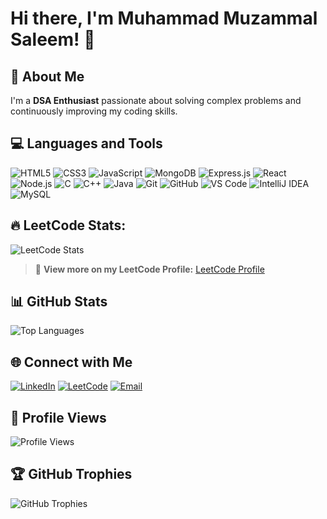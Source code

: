 # Hi there, I'm Muhammad Muzammal Saleem! 👋

## 🚀 About Me
I'm a **DSA Enthusiast** passionate about solving complex problems and continuously improving my coding skills.

## 💻 Languages and Tools
![HTML5](https://img.shields.io/badge/HTML5-E34F26?style=for-the-badge&logo=html5&logoColor=white)
![CSS3](https://img.shields.io/badge/CSS3-1572B6?style=for-the-badge&logo=css3&logoColor=white)
![JavaScript](https://img.shields.io/badge/JavaScript-F7DF1E?style=for-the-badge&logo=javascript&logoColor=black)
![MongoDB](https://img.shields.io/badge/MongoDB-47A248?style=for-the-badge&logo=mongodb&logoColor=white)
![Express.js](https://img.shields.io/badge/Express.js-404D59?style=for-the-badge&logo=express&logoColor=white)
![React](https://img.shields.io/badge/React-61DAFB?style=for-the-badge&logo=react&logoColor=black)
![Node.js](https://img.shields.io/badge/Node.js-339933?style=for-the-badge&logo=nodedotjs&logoColor=white)
![C](https://img.shields.io/badge/C-00599C?style=for-the-badge&logo=c&logoColor=white)
![C++](https://img.shields.io/badge/C%2B%2B-00599C?style=for-the-badge&logo=c%2B%2B&logoColor=white)
![Java](https://img.shields.io/badge/Java-007396?style=for-the-badge&logo=java&logoColor=white)
![Git](https://img.shields.io/badge/Git-F05032?style=for-the-badge&logo=git&logoColor=white)
![GitHub](https://img.shields.io/badge/GitHub-181717?style=for-the-badge&logo=github&logoColor=white)
![VS Code](https://img.shields.io/badge/VS%20Code-0078D4?style=for-the-badge&logo=visualstudiocode&logoColor=white)
![IntelliJ IDEA](https://img.shields.io/badge/IntelliJ%20IDEA-000000?style=for-the-badge&logo=intellijidea&logoColor=white)
![MySQL](https://img.shields.io/badge/MySQL-4479A1?style=for-the-badge&logo=mysql&logoColor=white)

## 🔥 LeetCode Stats:
![LeetCode Stats](https://leetcard.jacoblin.cool/Muzammal-Saleem?theme=dark&font=Karma&ext=heatmap&streak=true)

> 🚀 **View more on my LeetCode Profile:** [LeetCode Profile](https://leetcode.com/u/Muzammal-Saleem/)

## 📊 GitHub Stats
![Top Languages](https://github-readme-stats.vercel.app/api/top-langs/?username=Muzammal-Saleem&layout=compact&theme=dark)

## 🌐 Connect with Me
[![LinkedIn](https://img.shields.io/badge/LinkedIn-0077B5?style=for-the-badge&logo=linkedin&logoColor=white)](https://www.linkedin.com/in/muhammad-muzammal-saleem-9052a72ab/)
[![LeetCode](https://img.shields.io/badge/LeetCode-FFA116?style=for-the-badge&logo=leetcode&logoColor=black)](https://leetcode.com/u/Muzammal-Saleem/)
[![Email](https://img.shields.io/badge/Email-D14836?style=for-the-badge&logo=gmail&logoColor=white)](mailto:chmuzammal115@gmail.com)

## 🔄 Profile Views
![Profile Views](https://komarev.com/ghpvc/?username=Muzammal-Saleem&label=Profile%20Views&color=0e75b6&style=flat)

## 🏆 GitHub Trophies
![GitHub Trophies](https://github-profile-trophy.vercel.app/?username=Muzammal-Saleem&theme=darkhub&no-bg=true&margin-w=15)
